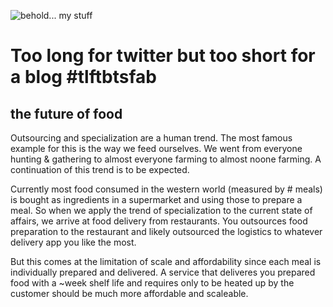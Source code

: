 ![behold... my stuff](https://media1.tenor.com/images/8f18c538256dbaa0d8e200c296d0099f/tenor.gif?itemid=12026704)

# Too long for twitter but too short for a blog #tlftbtsfab

## the future of food

Outsourcing and specialization are a human trend. The most famous example for this is the way we feed ourselves. We went from everyone hunting & gathering to almost everyone farming to almost noone farming. A continuation of this trend is to be expected.

Currently most food consumed in the western world (measured by # meals) is bought as ingredients in a supermarket and using those to prepare a meal. So when we apply the trend of specialization to the current state of affairs, we arrive at food delivery from restaurants. You outsources food preparation to the restaurant and likely outsourced the logistics to whatever delivery app you like the most.

But this comes at the limitation of scale and affordability since each meal is individually prepared and delivered. A service that deliveres you prepared food with a ~week shelf life and requires only to be heated up by the customer should be much more affordable and scaleable.

